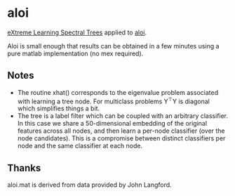 aloi
==========
[eXtreme Learning Spectral Trees](http://arxiv.org/abs/1511.03260) applied to [aloi](http://aloi.science.uva.nl/).

Aloi is small enough that results can be obtained in a few minutes using a 
pure matlab implementation (no mex required).

Notes
----------

  * The routine xhat() corresponds to the eigenvalue problem associated with learning a tree node.  For multiclass problems Y<sup>&#x22A4;</sup>Y is diagonal which simplifies things a bit.
  * The tree is a label filter which can be coupled with an arbitrary classifier.  In this case we share a 50-dimensional embedding of the original features across all nodes, and then learn a per-node classifier (over the node candidates).  This is a compromise between distinct classifiers per node and the same classifier at each node.

Thanks
----------
aloi.mat is derived from data provided by John Langford.
